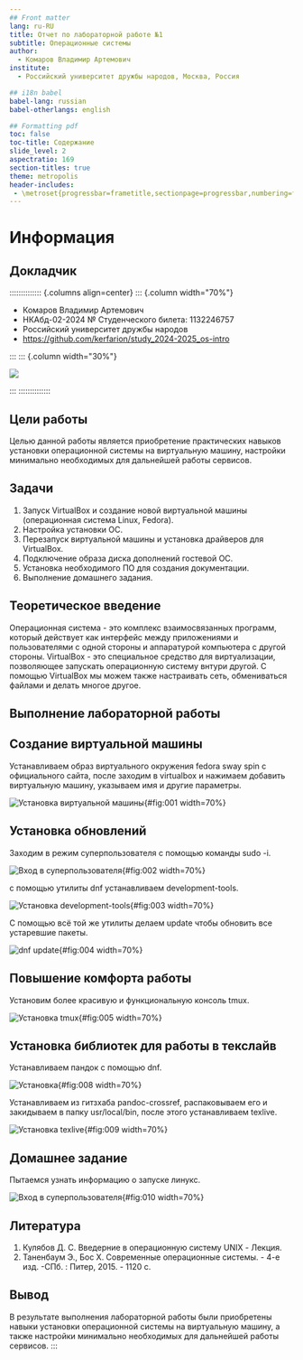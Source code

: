 ```yaml
---
## Front matter
lang: ru-RU
title: Отчет по лабораторной работе №1
subtitle: Операционные системы
author:
  - Комаров Владимир Артемович
institute:
  - Российский университет дружбы народов, Москва, Россия

## i18n babel
babel-lang: russian
babel-otherlangs: english

## Formatting pdf
toc: false
toc-title: Содержание
slide_level: 2
aspectratio: 169
section-titles: true
theme: metropolis
header-includes:
 - \metroset{progressbar=frametitle,sectionpage=progressbar,numbering=fraction}
---
```


# Информация

## Докладчик

:::::::::::::: {.columns align=center}
::: {.column width="70%"}

  * Комаров Владимир Артемович
  * НКАбд-02-2024 № Студенческого билета: 1132246757
  * Российский университет дружбы народов
  * <https://github.com/kerfarion/study_2024-2025_os-intro>

:::
::: {.column width="30%"}

![](image/logo1.jpg)

:::
::::::::::::::

## Цели работы

Целью данной работы является приобретение практических навыков установки операционной системы на виртуальную машину, настройки минимально необходимых для дальнейшей работы сервисов.

## Задачи

1) Запуск VirtualBox и создание новой виртуальной машины (операционная система Linux, Fedora).
2) Настройка установки ОС.
3) Перезапуск виртуальной машины и установка драйверов для VirtualBox.
4) Подключение образа диска дополнений гостевой ОС.
5) Установка необходимого ПО для создания документации.
6) Выполнение домашнего задания.

## Теоретическое введение

Операционная система - это комплекс взаимосвязанных программ, который действует как интерфейс между приложениями и пользователями с одной стороны и аппаратурой компьютера с другой стороны. VirtualBox - это специальное средство для виртуализации, позволяющее запускать операционную систему внтури другой. С помощью VirtualBox мы можем также настраивать сеть, обмениваться файлами и делать многое другое.

## Выполнение лабораторной работы

## Создание виртуальной машины

Устанавливаем образ виртуального окружения fedora sway spin  с официального сайта, после заходим в virtualbox и нажимаем добавить виртуальную машину, указываем имя и другие параметры.

![Установка виртуальной машины](image/1.png){#fig:001 width=70%}

## Установка обновлений

Заходим в режим суперпользователя с помощью команды sudo -i.

![Вход в суперпользователя](image/2.png){#fig:002 width=70%}

с помощью утилиты dnf устанавливаем development-tools.

![Установка development-tools](image/3.png){#fig:003 width=70%}

С помощью всё той же утилиты делаем update чтобы обновить все устаревшие пакеты.

![dnf update](image/4.png){#fig:004 width=70%}

## Повышение комфорта работы

Установим более красивую и функциональную консоль tmux.

![Установка tmux](image/5.png){#fig:005 width=70%}

## Установка библиотек для работы в текслайв

Устанавливаем пандок с помощью dnf.

![Установка ](image/8.png){#fig:008 width=70%}

Устанавливаем из гитзхаба pandoc-crossref, распаковываем его и закидываем в папку usr/local/bin, после этого устанавливаем texlive.

![Установка texlive](image/9.png){#fig:009 width=70%}

## Домашнее задание

Пытаемся узнать информацию о запуске линукс.

![Вход в суперпользователя](image/10.png){#fig:010 width=70%}


## Литература

1. Кулябов Д. С. Введерние в операционную систему UNIX - Лекция.
2. Таненбаум Э., Бос Х. Современные операционные системы. - 4-е изд. -СПб. : Питер, 2015. - 1120 с.

## Вывод

В результате выполнения лабораторной работы были приобретены навыки установки операционной системы на виртуальную машину, а также настройки минимально необходимых для дальнейшей работы сервисов.
:::

